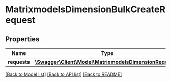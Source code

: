 # MatrixmodelsDimensionBulkCreateRequest

## Properties
Name | Type | Description | Notes
------------ | ------------- | ------------- | -------------
**requests** | [**\Swagger\Client\Model\MatrixmodelsDimensionRequest[]**](MatrixmodelsDimensionRequest.md) |  | [optional] 

[[Back to Model list]](../README.md#documentation-for-models) [[Back to API list]](../README.md#documentation-for-api-endpoints) [[Back to README]](../README.md)


